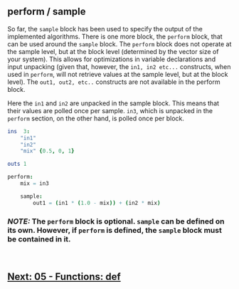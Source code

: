 ## perform / sample

So far, the `sample` block has been used to specify the output of the implemented algorithms. There is one more block, the `perform` block, that can be used around the `sample` block. The `perform` block does not operate at the sample level, but at the block level (determined by the vector size of your system). This allows for optimizations in variable declarations and input unpacking (given that, however, the `in1, in2 etc...` constructs, when used in `perform`, will not retrieve values at the sample level, but at the block level). The `out1, out2, etc..` constructs are not available in the perform block.

Here the `in1` and `in2` are unpacked in the sample block. This means that their values are polled once per sample. `in3`, which is unpacked in the `perform` section, on the other hand, is polled once per block.

```nim
ins  3:
    "in1"
    "in2"
    "mix" {0.5, 0, 1}

outs 1

perform:
    mix = in3

    sample:
        out1 = (in1 * (1.0 - mix)) + (in2 * mix)
```

### _**NOTE:**_ The `perform` block is optional. `sample` can be defined on its own. However, if `perform` is defined, the `sample` block must be contained in it.

<br>

## [Next: 05 - Functions: def](05_def.md)